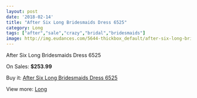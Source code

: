 ```yaml
---
layout: post
date: '2018-02-14'
title: "After Six Long Bridesmaids Dress 6525"
category: Long
tags: ["after","sale","crazy","bridal","bridesmaids"]
image: http://img.eudances.com/5644-thickbox_default/after-six-long-bridesmaids-dress-6525.jpg
---
```

After Six Long Bridesmaids Dress 6525

On Sales: **$253.99**
<a href="https://www.eudances.com/en/long/1956-after-six-long-bridesmaids-dress-6525.html"><amp-img layout="responsive" width="600" height="600" src="//img.eudances.com/5644-thickbox_default/after-six-long-bridesmaids-dress-6525.jpg" alt="After Six Long Bridesmaids Dress 6525 0" /></a>
<a href="https://www.eudances.com/en/long/1956-after-six-long-bridesmaids-dress-6525.html"><amp-img layout="responsive" width="600" height="600" src="//img.eudances.com/5645-thickbox_default/after-six-long-bridesmaids-dress-6525.jpg" alt="After Six Long Bridesmaids Dress 6525 1" /></a>

Buy it: [After Six Long Bridesmaids Dress 6525](https://www.eudances.com/en/long/1956-after-six-long-bridesmaids-dress-6525.html "After Six Long Bridesmaids Dress 6525")

View more: [Long](https://www.eudances.com/en/21-long "Long")